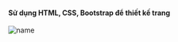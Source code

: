#### Sử dụng HTML, CSS, Bootstrap để thiết kế trang
![name](https://github.com/VanNam109/instruction/blob/main/img/Instruction.png)
